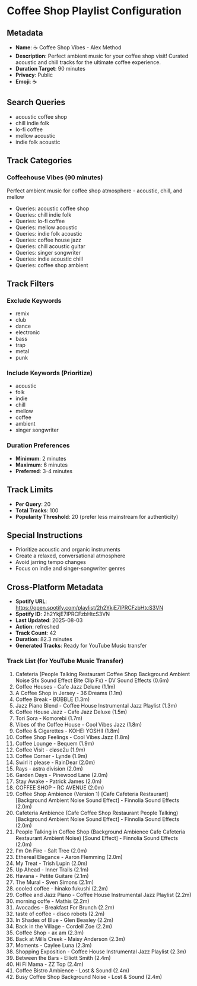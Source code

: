 # Coffee Shop Playlist Configuration

## Metadata
- **Name**: ☕ Coffee Shop Vibes - Alex Method
- **Description**: Perfect ambient music for your coffee shop visit! Curated acoustic and chill tracks for the ultimate coffee experience.
- **Duration Target**: 90 minutes
- **Privacy**: Public
- **Emoji**: ☕

## Search Queries
- acoustic coffee shop
- chill indie folk
- lo-fi coffee
- mellow acoustic
- indie folk acoustic

## Track Categories
### Coffeehouse Vibes (90 minutes)
Perfect ambient music for coffee shop atmosphere - acoustic, chill, and mellow
- Queries: acoustic coffee shop
- Queries: chill indie folk
- Queries: lo-fi coffee
- Queries: mellow acoustic
- Queries: indie folk acoustic
- Queries: coffee house jazz
- Queries: chill acoustic guitar
- Queries: singer songwriter
- Queries: indie acoustic chill
- Queries: coffee shop ambient

## Track Filters
### Exclude Keywords
- remix
- club
- dance
- electronic
- bass
- trap
- metal
- punk

### Include Keywords (Prioritize)
- acoustic
- folk
- indie
- chill
- mellow
- coffee
- ambient
- singer songwriter

### Duration Preferences
- **Minimum**: 2 minutes
- **Maximum**: 6 minutes
- **Preferred**: 3-4 minutes

## Track Limits
- **Per Query**: 20
- **Total Tracks**: 100
- **Popularity Threshold**: 20 (prefer less mainstream for authenticity)

## Special Instructions
- Prioritize acoustic and organic instruments
- Create a relaxed, conversational atmosphere
- Avoid jarring tempo changes
- Focus on indie and singer-songwriter genres


## Cross-Platform Metadata
- **Spotify URL**: https://open.spotify.com/playlist/2h2YkjE7lPRCFzbHtcS3VN
- **Spotify ID**: 2h2YkjE7lPRCFzbHtcS3VN
- **Last Updated**: 2025-08-03
- **Action**: refreshed
- **Track Count**: 42
- **Duration**: 82.3 minutes
- **Generated Tracks**: Ready for YouTube Music transfer

### Track List (for YouTube Music Transfer)
 1. Cafeteria (People Talking Restaurant Coffee Shop Background Ambient Noise Sfx Sound Effect Bite Clip Fx) - DV Sound Effects (0.6m)
 2. Coffee Houses - Cafe Jazz Deluxe (1.1m)
 3. A Coffee Shop in Jersey - 36 Dreams (1.1m)
 4. Coffee Break - BƱBBLE (1.3m)
 5. Jazz Piano Blend - Coffee House Instrumental Jazz Playlist (1.3m)
 6. Coffee House Jazz - Cafe Jazz Deluxe (1.5m)
 7. Tori Sora - Komorebi (1.7m)
 8. Vibes of the Coffee House - Cool Vibes Jazz (1.8m)
 9. Coffee & Cigarettes - KOHEI YOSHII (1.8m)
10. Coffee Shop Feelings - Cool Vibes Jazz (1.8m)
11. Coffee Lounge - Bequem (1.9m)
12. Coffee Visit - cløse2u (1.9m)
13. Coffee Corner - Lynde (1.9m)
14. Swirl it please - RainDear (2.0m)
15. Rays - astra division (2.0m)
16. Garden Days - Pinewood Lane (2.0m)
17. Stay Awake - Patrick James (2.0m)
18. COFFEE SHOP - RC AVENUE (2.0m)
19. Coffee Shop Ambience (Version 1) [Cafe Cafeteria Restaurant] [Background Ambient Noise Sound Effect] - Finnolia Sound Effects (2.0m)
20. Cafeteria Ambience (Cafe Coffee Shop Restaurant People Talking) [Background Ambient Noise Sound Effect] - Finnolia Sound Effects (2.0m)
21. People Talking in Coffee Shop (Background Ambience Cafe Cafeteria Restaurant Ambient Noise) [Sound Effect] - Finnolia Sound Effects (2.0m)
22. I'm On Fire - Salt Tree (2.0m)
23. Ethereal Elegance - Aaron Flemming (2.0m)
24. My Treat - Trish Lupin (2.0m)
25. Up Ahead - Inner Trails (2.1m)
26. Havana - Petite Guitare (2.1m)
27. The Mural - Sven Simons (2.1m)
28. cooled coffee - hinako fukushi (2.2m)
29. Coffee and Jazz Piano - Coffee House Instrumental Jazz Playlist (2.2m)
30. morning coffe - Mathis (2.2m)
31. Avocades - Breakfast For Brunch (2.2m)
32. taste of coffee - disco robots (2.2m)
33. In Shades of Blue - Glen Beasley (2.2m)
34. Back in the Village - Cordell Zoe (2.2m)
35. Coffee Shop - ax am (2.3m)
36. Back at Mills Creek - Maisy Anderson (2.3m)
37. Moments - Caylee Luna (2.3m)
38. Shopping Exposition - Coffee House Instrumental Jazz Playlist (2.3m)
39. Between the Bars - Elliott Smith (2.4m)
40. Hi Fi Mama - ZZ Top (2.4m)
41. Coffee Bistro Ambience - Lost & Sound (2.4m)
42. Busy Coffee Shop Background Noise - Lost & Sound (2.4m)
